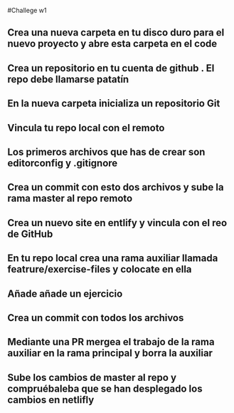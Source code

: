 #Challege w1

## Crea una nueva carpeta en tu disco duro para el nuevo proyecto y abre esta carpeta en el code

##

## Crea un repositorio en tu cuenta de github . El repo debe llamarse patatín

##

## En la nueva carpeta inicializa un repositorio Git

##

## Vincula tu repo local con el remoto

##

## Los primeros archivos que has de crear son editorconfig y .gitignore

##

## Crea un commit con esto dos archivos y sube la rama master al repo remoto

##

## Crea un nuevo site en entlify y vincula con el reo de GitHub

##

## En tu repo local crea una rama auxiliar llamada featrure/exercise-files y colocate en ella

##

## Añade añade un ejercicio

##

## Crea un commit con todos los archivos

##

## Mediante una PR mergea el trabajo de la rama auxiliar en la rama principal y borra la auxiliar

##

## Sube los cambios de master al repo y compruébaleba que se han desplegado los cambios en netlifly
